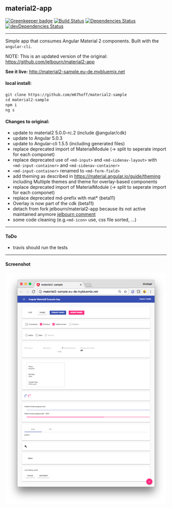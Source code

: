 ## material2-app

[![Greenkeeper badge](https://badges.greenkeeper.io/m67hoff/material2-sample.svg)](https://greenkeeper.io/)
[![Build Status](https://travis-ci.org/m67hoff/material2-sample.svg?branch=master)](https://travis-ci.org/m67hoff/material2-sample)
[![Dependencies Status](https://david-dm.org/m67hoff/material2-sample.svg)](https://david-dm.org/m67hoff/material2-sample)
[![devDependencies Status](https://david-dm.org/m67hoff/material2-sample/dev-status.svg)](https://david-dm.org/m67hoff/material2-sample?type=dev)

---

Simple app that consumes Angular Material 2 components. Built with the `angular-cli`.

NOTE: This is an updated version of the original:
https://github.com/jelbourn/material2-app


**See it live:**  http://material2-sample.eu-de.mybluemix.net

#### local install:
```
git clone https://github.com/m67hoff/material2-sample
cd material2-sample
npm i
ng s
```
#### Changes to original:
- update to material2 5.0.0-rc.2 (include @angular/cdk)
- update to Angular 5.0.3 
- update to Angular-cli 1.5.5 (including generated files) 
- replace deprecated import of MaterialModule  (-> split to seperate import for each componet)
- replace deprecated use of `<md-input>` and `<md-sidenav-layout>` with `<md-input-container>` and `<md-sidenav-container>`
- `<md-input-container>` renamed to `<md-form-field>` 
- add theming as described in https://material.angular.io/guide/theming  including Multiple themes and theme for overlay-based components
- replace deprecated import of MaterialModule  (-> split to seperate import for each componet)
- replace deprecated md-prefix with mat* (beta11)
- Overlay is now part of the cdk (beta11)
- detach from fork jelbourn/material2-app because its not active maintained anymore [jelbourn comment](https://github.com/jelbourn/material2-app/pull/47#issuecomment-305238701) 
- some code cleaning (e.g.`<md-icon>` use, css file sorted, ...)

---
#### ToDo
- travis should run the tests 

---
#### Screenshot
![](img/material2-sample.png)
